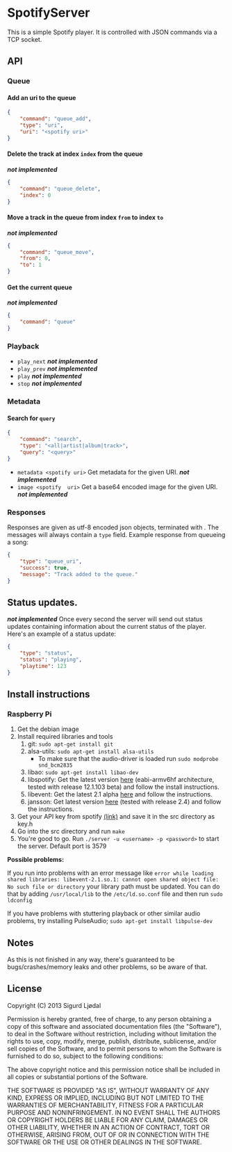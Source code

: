 # SpotifyServer
This is a simple Spotify player. It is controlled with JSON commands via a TCP socket.

## API
### Queue
#### Add an uri to the queue
```json
{
    "command": "queue_add",
    "type": "uri",
    "uri": "<spotify uri>"
}
```
#### Delete the track at index `index` from the queue
**_not implemented_**
```json
{
    "command": "queue_delete",
    "index": 0
}
```
#### Move a track in the queue from index `from` to index `to`
**_not implemented_**
```json
{
    "command": "queue_move",
    "from": 0,
    "to": 1
}
```
#### Get the current queue
**_not implemented_**
```json
{
    "command": "queue"
}
```

### Playback
* `play_next` **_not implemented_**
* `play_prev` **_not implemented_**
* `play` **_not implemented_**
* `stop` **_not implemented_**

### Metadata
#### Search for `query`
```json
{
    "command": "search",
    "type": "<all|artist|album|track>",
    "query": "<query>"
}
```
* `metadata <spotify uri>` Get metadata for the given URI. **_not implemented_**
* `image <spotify  uri>` Get a base64 encoded image for the given URI. **_not implemented_**

### Responses
Responses are given as utf-8 encoded json objects, terminated with <LR><LF>. The messages will always contain a `type` field. Example response from queueing a song:
```json
{
    "type": "queue_uri",
    "success": true,
    "message": "Track added to the queue."
}
```

## Status updates.
**_not implemented_**
Once every second the server will send out status updates containing information about the current status of the player. Here's an example of a status update:
```json
{
    "type": "status",
    "status": "playing",
    "playtime": 123
}
```

## Install instructions

### Raspberry Pi

1. Get the debian image
2. Install required libraries and tools
    1. git: `sudo apt-get install git`
    2. alsa-utils: `sudo apt-get install alsa-utils`
        * To make sure that the audio-driver is loaded run `sudo modprobe snd_bcm2835`
    3. libao: `sudo apt-get install libao-dev`
    4. libspotify: Get the latest version [here](http://developer.spotify.com/technologies/libspotify/#download) (eabi-armv6hf architecture, tested with release 12.1.103 beta) and follow the install instructions.
    5. libevent: Get the latest 2.1 alpha [here](https://github.com/downloads/libevent/libevent/libevent-2.1.2-alpha.tar.gz) and follow the instructions.
    6. jansson: Get latest version [here](http://www.digip.org/jansson/) (tested with release 2.4) and follow the instructions.
3. Get your API key from spotify [(link)](http://developer.spotify.com/login/) and save it in the src directory as key.h
4. Go into the src directory and run `make`
5. You're good to go. Run `./server -u <username> -p <password>` to start the server. Default port is 3579

__Possible problems:__

If you run into problems with an error message like `error while loading shared libraries: libevent-2.1.so.1: cannot open shared object file: No such file or directory` your library path must be updated. You can do that by adding `/usr/local/lib` to the `/etc/ld.so.conf` file and then run `sudo ldconfig`

If you have problems with stuttering playback or other similar audio problems, try installing PulseAudio; `sudo apt-get install libpulse-dev`

## Notes
As this is not finished in any way, there's guaranteed to be bugs/crashes/memory leaks and other problems, so be aware of that.

## License
Copyright (C) 2013 Sigurd Ljødal

Permission is hereby granted, free of charge, to any person obtaining a copy of this software and associated documentation files (the "Software"), to deal in the Software without restriction, including without limitation the rights to use, copy, modify, merge, publish, distribute, sublicense, and/or sell copies of the Software, and to permit persons to whom the Software is furnished to do so, subject to the following conditions:

The above copyright notice and this permission notice shall be included in all copies or substantial portions of the Software.

THE SOFTWARE IS PROVIDED "AS IS", WITHOUT WARRANTY OF ANY KIND, EXPRESS OR IMPLIED, INCLUDING BUT NOT LIMITED TO THE WARRANTIES OF MERCHANTABILITY, FITNESS FOR A PARTICULAR PURPOSE AND NONINFRINGEMENT. IN NO EVENT SHALL THE AUTHORS OR COPYRIGHT HOLDERS BE LIABLE FOR ANY CLAIM, DAMAGES OR OTHER LIABILITY, WHETHER IN AN ACTION OF CONTRACT, TORT OR OTHERWISE, ARISING FROM, OUT OF OR IN CONNECTION WITH THE SOFTWARE OR THE USE OR OTHER DEALINGS IN THE SOFTWARE.
